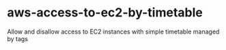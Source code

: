 # aws-access-to-ec2-by-timetable
Allow and disallow access to EC2 instances with simple timetable managed by tags
